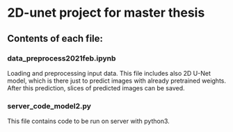 # 2D-unet project for master thesis

## Contents of each file:

### data_preprocess2021feb.ipynb
Loading and preprocessing input data. This file includes also 2D U-Net model, which is there just to predict images with already pretrained weights. After this prediction, slices of predicted images can be saved.

### server_code_model2.py
This file contains code to be run on server with python3.
